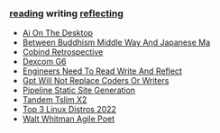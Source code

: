 ### [reading](/reading/) writing [reflecting](/reflecting/) 

<ul><li><a href="/writing/ai_on_the_desktop.html">Ai On The Desktop</a></li><li><a href="/writing/between_buddhism_middle_way_and_japanese_ma.html">Between Buddhism Middle Way And Japanese Ma</a></li><li><a href="/writing/cobind_retrospective.html">Cobind Retrospective</a></li><li><a href="/writing/dexcom_g6.html">Dexcom G6</a></li><li><a href="/writing/engineers_need_to_read_write_and_reflect.html">Engineers Need To Read Write And Reflect</a></li><li><a href="/writing/gpt_will_not_replace_coders_or_writers.html">Gpt Will Not Replace Coders Or Writers</a></li><li><a href="/writing/pipeline_static_site_generation.html">Pipeline Static Site Generation</a></li><li><a href="/writing/tandem_tslim_x2.html">Tandem Tslim X2</a></li><li><a href="/writing/top_3_linux_distros_2022.html">Top 3 Linux Distros 2022</a></li><li><a href="/writing/walt_whitman_agile_poet.html">Walt Whitman Agile Poet</a></li></ul>